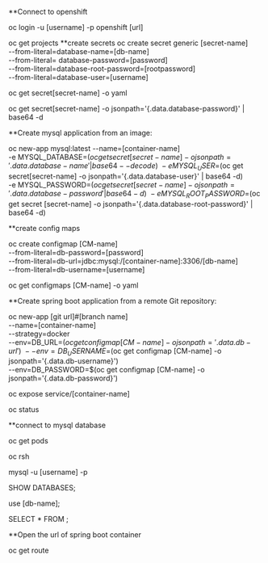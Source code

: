 **Connect to openshift 

oc login -u [username] -p openshift [url]

oc get projects
**create secrets 
oc create secret generic [secret-name] \
--from-literal=database-name=[db-name] \
--from-literal= database-password=[password] \
--from-literal=database-root-password=[rootpassword]  \
--from-literal=database-user=[username]

oc get secret[secret-name] -o yaml 

oc get secret[secret-name] -o jsonpath='{.data.database-password}' | base64 -d

**Create mysql application from an image:

oc new-app mysql:latest --name=[container-name] \
    -e MYSQL_DATABASE=$(oc get secret [secret-name] -o jsonpath='{.data.database-name}' | base64 --decode) \
    -e MYSQL_USER=$(oc get secret[secret-name] -o jsonpath='{.data.database-user}' | base64 -d) \
    -e MYSQL_PASSWORD=$(oc get secret[secret-name] -o jsonpath='{.data.database-password}' | base64 -d) \
    -e MYSQL_ROOT_PASSWORD=$(oc get secret [secret-name] -o jsonpath='{.data.database-root-password}' | base64 -d)

**create config maps 

oc create configmap [CM-name] \
--from-literal=db-password=[password] \
--from-literal=db-url=jdbc:mysql:/[container-name]:3306/[db-name] \
--from-literal=db-username=[username] 

oc get configmaps [CM-name] -o yaml 



**Create spring boot application from a remote Git repository:

oc new-app [git url]#[branch name]  \
--name=[container-name] \
--strategy=docker \
--env=DB_URL=$(oc get configmap  [CM-name] -o jsonpath='{.data.db-url}') \
--env=DB_USERNAME=$(oc get configmap  [CM-name] -o jsonpath='{.data.db-username}') \
--env=DB_PASSWORD=$(oc get configmap  [CM-name] -o jsonpath='{.data.db-password}')

oc expose service/[container-name]

oc status

**connect to mysql database 

oc get pods 

oc rsh <podname>

mysql -u [username] -p

SHOW DATABASES;

use [db-name];

SELECT * FROM <table>;

**Open the url of spring boot container 

oc get route



